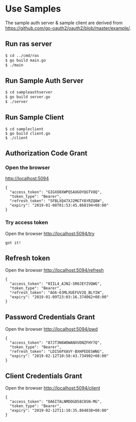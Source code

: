 # Use Samples
The sample auth server & sample client are derived from https://github.com/go-oauth2/oauth2/blob/master/example/.

## Run ras server
```bash
$ cd ../cmd/ras
$ go build main.go
$ ./main

```

## Run Sample Auth Server

``` bash
$ cd sampleauthserver
$ go build server.go
$ ./server
```

## Run Sample Client

```
$ cd sampleclient
$ go build client.go
$ ./client
```

## Authorization Code Grant

### Open the browser

[http://localhost:5094](http://localhost:5094)

```
{
  "access_token": "GIGXO8XWPQSAUGOYQGTV8Q",
  "token_type": "Bearer",
  "refresh_token": "5FBLXQ47XJ2MGTY8YRZQ8W",
  "expiry": "2019-01-08T01:53:45.868194+08:00"
}
```


### Try access token

Open the browser [http://localhost:5094/try](http://localhost:5094/try)

```
got it!
```

## Refresh token

Open the browser [http://localhost:5094/refresh](http://localhost:5094/refresh)

```
{
  "access_token": "0IIL4_AJN2-SR0JEYZVQWG",
  "token_type": "Bearer",
  "refresh_token": "AG6-63MLXUEFUV2Q_BLYIW",
  "expiry": "2019-01-09T23:03:16.374062+08:00"
}
```

## Password Credentials Grant

Open the browser [http://localhost:5094/pwd](http://localhost:5094/pwd)

```
{
  "access_token": "87JT3N6WOWANXVDNZFHY7Q",
  "token_type": "Bearer",
  "refresh_token": "LDIS6PXAVY-BXHPEDESWNG",
  "expiry": "2019-02-12T10:58:43.734902+08:00"
}
```

## Client Credentials Grant

Open the browser [http://localhost:5094/client](http://localhost:5094/client)

```
{
  "access_token": "OA6ITALNMDOGD58C0SN-MG",
  "token_type": "Bearer",
  "expiry": "2019-02-12T11:10:35.864838+08:00"
}
```